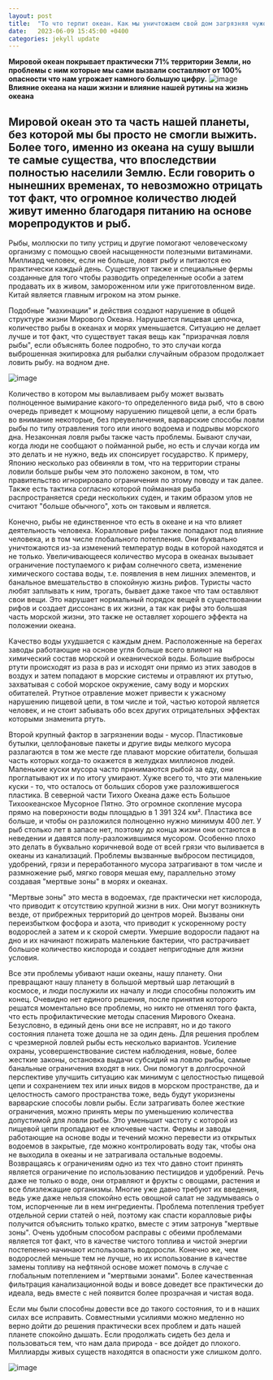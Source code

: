 ```yaml
---
layout: post
title:  "То что терпит океан. Как мы уничтожаем свой дом загрязняя чужой."
date:   2023-06-09 15:45:00 +0400
categories: jekyll update
---
```

**Мировой океан покрывает практически 71% территории Земли, но проблемы с ним которые мы сами вызвали составляют от 100% опасности что нам угрожает намного большую цифру.**
![image](https://i.ytimg.com/vi/_RbZK7loNrc/maxresdefault.jpg)
**Влияние океана на наши жизни и влияние нашей рутины на жизнь океана**

## Мировой океан это та часть нашей планеты, без которой мы бы просто не смогли выжить. Более того, именно из океана на сушу вышли те самые  существа, что впоследствии полностью населили  Землю. Если говорить о нынешних временах, то невозможно отрицать тот факт, что огромное количество  людей живут именно благодаря питанию на основе морепродуктов и рыб.

Рыбы, моллюски по типу устриц и другие помогают человеческому организму с помощью своей насыщенности полезными витаминами. Миллиард человек, если не больше, ловят рыбу и питаются ею практически каждый день. Существуют также и специальные фермы созданные для того чтобы разводить определенные особи а затем продавать их в живом, замороженном или уже приготовленном виде. Китай является главным игроком на этом рынке. 

Подобные "махинации" и действия создают нарушение в общей структуре жизни Мирового Океана. Нарушается пищевая цепочка, количество рыбы в океанах и морях уменьшается. Ситуацию не делает лучше и тот факт, что существует такая вещь как "призрачная ловля рыбы", если объяснять более подробно, то это случаи когда выброшенная экипировка для рыбалки случайным образом продолжает ловить рыбу. на водном дне. 

![image](https://voshod.vanino.org/pictgallery/picts/15855.jpg)

Количество в котором мы вылавливаем рыбу может вызвать полноценное вымирание какого-то определенного вида рыб, что в свою очередь приведет к мощному нарушению пищевой цепи, а если брать во внимание некоторые, без преувеличения, варварские способы ловли рыбы по типу отравления того или иного водоема и подрывы морского дна. Незаконная ловля рыбы также часть проблемы. Бывают случаи, когда люди не сообщают о пойманной рыбе, но есть и случаи когда им это делать и не нужно, ведь их спонсирует государство. К примеру, Японию несколько раз обвиняли в том, что на территории страны ловили больше рыбы чем это положено законом, в том, что правительство игнорировало ограничения по этому поводу и так далее. Также есть тактика согласно которой пойманная рыба распространяется среди нескольких суден, и таким образом улов не считают "больше обычного", хоть он таковым и является.

Конечно, рыбы не единственное что есть в океане и на что влияет деятельность человека. Коралловые рифы также попадают под влияние человека, и в том числе глобального потепления. Они буквально уничтожаются из-за изменений температур воды в которой находятся и не только. Увеличивающееся количество мусора в океанах вызывает ограничение поступаемого к рифам солнечного света, изменение химического состава воды, т.е. появления в нем лишних элементов, и банальное вмешательство в спокойную жизнь рифов. Туристы часто любят заплывать к ним, трогать, бывает даже такое что там оставляют свои вещи. Это нарушает нормальный порядок вещей в существовании рифов и создает диссонанс в их жизни, а так как рифы это большая часть морской жизни, это также не оставляет хорошего эффекта на положении океана.

Качество воды ухудшается с каждым днем. Расположенные на берегах заводы работающие на основе угля больше всего влияют на химический состав морской и океанической воды. Большие выбросы ртути происходят из раза в раз и исходят они прямо из этих заводов в воздух и затем попадают в морские системы и отравляют их ртутью, захватывая с собой морское окружение, саму воду и морских обитателей. Ртутное отравление может привести к ужасному нарушению пищевой цепи, в том числе и той, частью которой является человек, и не стоит забывать обо всех других отрицательных эффектах которыми знаменита ртуть. 

Второй крупный фактор в загрязнении воды - мусор. Пластиковые бутылки, целлофановые пакеты и другие виды мелкого мусора разлагаются в том же месте где плавают морские обитатели, большая часть которых когда-то окажется в желудках миллионов людей. Маленькие куски мусора часто принимаются рыбой за еду, они проглатывают их и по итогу умирают. Хуже всего то, что эти маленькие куски - то, что осталось от больших сборов уже разложившегося пластика. В северной части Тихого Океана даже есть Большое Тихоокеанское Мусорное Пятно. Это огромное скопление мусора прямо на поверхности воды площадью в 1 391 324 км². Пластика все больше, и чтобы он разложился полноценно нужно минимум 400 лет. У рыб столько лет в запасе нет, поэтому до конца жизни они остаются в неведении и давятся полу-разложившимся мусором. Особенно плохо это делать в буквально коричневой воде от всей грязи что выливается в океаны из канализаций. Проблемы вызванные выбросом пестицидов, удобрений, грязи и переработанного мусора затрагивают в том числе и размножение рыб, мягко говоря мешая ему, параллельно этому создавая "мертвые зоны" в морях и океанах. 

"Мертвые зоны" это места в водоемах, где практически нет кислорода, что приводит к отсутствию крупной жизни в них. Они могут возникнуть везде, от прибрежных территорий до центров морей. Вызваны они переизбытком фосфора и азота, что приводит к ускоренному росту водорослей а затем и к скорой смерти. Умершие водоросли падают на дно и их начинают пожирать маленькие бактерии, что растрачивает большое количество кислорода и создает непригодные для жизни условия.

Все эти проблемы убивают наши океаны, нашу планету. Они превращают нашу планету в большой мертвый шар летающий в космосе, и люди послужили их началу и люди способны положить им конец. Очевидно нет единого решения, после принятия которого решатся моментально все проблемы, но никто не отменял того факта, что есть профилактические методы спасения Мирового Океана. Безусловно, в единый день они все не исправят, но и до такого состояния планета тоже дошла не за один день. Для решения проблем с чрезмерной ловлей рыбы есть несколько вариантов. Усиление охраны, усовершенствование систем наблюдения, новые, более жесткие законы, остановка выдачи субсидий на ловлю рыбы, самые банальные ограничения входят в них. Они помогут в долгосрочной перспективе улучшить ситуацию как минимум с целостностью пищевой цепи и сохранением тех или иных видов в морском пространстве, да и целостность самого пространства тоже, ведь будут укоризнены варварские способы ловли рыбы. Если затрагивать более жесткие ограничения, можно принять меры по уменьшению количества допустимой для ловли рыбы. Это уменьшит частоту с которой из пищевой цепи пропадают ее ключевые части. Фермы и заводы работающие на основе воды и течений можно перевести из открытых водоемов в закрытые, где можно контролировать воду так, чтобы она не выходила в океаны и не затрагивала остальные водоемы. Возвращаясь к ограничениям одно из тех что давно стоит принять является ограничение по использованию пестицидов и удобрений. Речь даже не только о воде, они отравляют и фрукты с овощами, растения и все близлежащие организмы. Многие уже давно требуют их введения, ведь уже даже нельзя спокойно есть овощной салат не задумываясь о том, испорченные ли в нем ингредиенты. Проблема потепления требует отдельной серии статей о ней, поэтому как спасти коралловые рифы получится объяснить только кратко, вместе с этим затронув "мертвые зоны". Очень удобным способом расправы с обеими проблемами является тот факт, что в качестве чистого топлива и чистой энергии постепенно начинают использовать водоросли. Конечно же, чем водорослей меньше тем не лучше, но их использование в качестве замены топливу на нефтяной основе может помочь в случае с глобальным потеплением и "мертвыми зонами". Более качественная фильтрация канализационной воды и вовсе доведет все практически до идеала, ведь вместе с ней появится более прозрачная и чистая вода.

Если мы были способны довести все до такого состояния, то и в наших силах все исправить. Совместными усилиями можно медленно но верно дойти до решения практически всех проблем и дать нашей планете спокойно дышать. Если продолжать сидеть без дела и пользоваться тем, что нам дала природа - все дойдет до плохого. Миллиарды живых существ находятся в опасности уже слишком долго. 

![image]()


